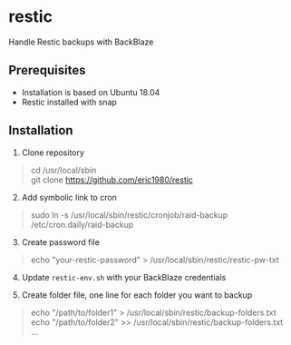 # restic
Handle Restic backups with BackBlaze

## Prerequisites
* Installation is based on Ubuntu 18.04
* Restic installed with snap

## Installation

1. Clone repository
> cd /usr/local/sbin<br/>
> git clone https://github.com/eric1980/restic

2. Add symbolic link to cron
> sudo ln -s /usr/local/sbin/restic/cronjob/raid-backup /etc/cron.daily/raid-backup

3. Create password file
> echo "your-restic-password" > /usr/local/sbin/restic/restic-pw-txt

4. Update `restic-env.sh` with your BackBlaze credentials

5. Create folder file, one line for each folder you want to backup
> echo "/path/to/folder1" > /usr/local/sbin/restic/backup-folders.txt<br/>
> echo "/path/to/folder2" >> /usr/local/sbin/restic/backup-folders.txt<br/>
> ...
